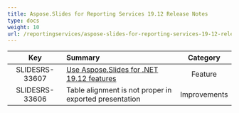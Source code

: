 ```yaml
---
title: Aspose.Slides for Reporting Services 19.12 Release Notes
type: docs
weight: 10
url: /reportingservices/aspose-slides-for-reporting-services-19-12-release-notes/
---
```


|**Key** |**Summary** |**Category** |
| :-: | :- | :-: |
|SLIDESRS-33607|[Use Aspose.Slides for .NET 19.12 features](https://docs.aspose.com/display/slidesnet/Aspose.Slides+for+.NET+19.12+Release+Notes)|Feature|
|SLIDESRS-33606|Table alignment is not proper in exported presentation|Improvements|


